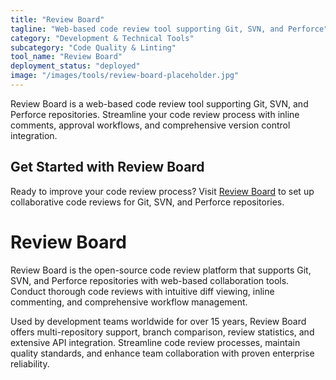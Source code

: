 ```yaml
---
title: "Review Board"
tagline: "Web-based code review tool supporting Git, SVN, and Perforce"
category: "Development & Technical Tools"
subcategory: "Code Quality & Linting"
tool_name: "Review Board"
deployment_status: "deployed"
image: "/images/tools/review-board-placeholder.jpg"
---
```

Review Board is a web-based code review tool supporting Git, SVN, and Perforce repositories. Streamline your code review process with inline comments, approval workflows, and comprehensive version control integration.

## Get Started with Review Board

Ready to improve your code review process? Visit [Review Board](https://www.reviewboard.org) to set up collaborative code reviews for Git, SVN, and Perforce repositories.

# Review Board

Review Board is the open-source code review platform that supports Git, SVN, and Perforce repositories with web-based collaboration tools. Conduct thorough code reviews with intuitive diff viewing, inline commenting, and comprehensive workflow management.

Used by development teams worldwide for over 15 years, Review Board offers multi-repository support, branch comparison, review statistics, and extensive API integration. Streamline code review processes, maintain quality standards, and enhance team collaboration with proven enterprise reliability.